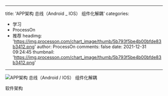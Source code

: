 
---
title: 'APP架构 总线（Android _ IOS） 组件化解耦'
categories: 
 - 学习
 - ProcessOn
 - 推荐
headimg: 'https://img.processon.com/chart_image/thumb/5b793f5be4b00bfde83b3412.png'
author: ProcessOn
comments: false
date: 2021-12-31 09:24:45
thumbnail: 'https://img.processon.com/chart_image/thumb/5b793f5be4b00bfde83b3412.png'
---

<div>   
<img class="thumb" alt="APP架构 总线（Android / IOS）  组件化解耦" src="https://img.processon.com/chart_image/thumb/5b793f5be4b00bfde83b3412.png" referrerpolicy="no-referrer">
<p>软件架构</p>  
</div>
            